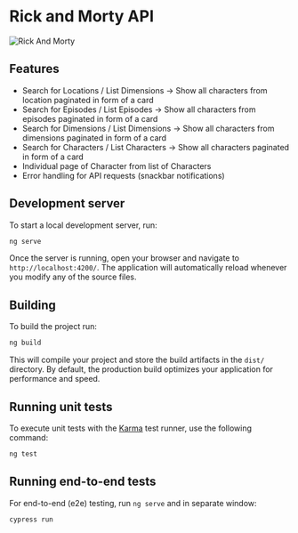 # Rick and Morty API

![Rick And Morty](https://raw.githubusercontent.com/cavinsmith/rick-morty-api-angular/refs/heads/master/public/images/animation.gif)

## Features

- Search for Locations / List Dimensions -> Show all characters from location paginated in form of a card
- Search for Episodes / List Episodes -> Show all characters from episodes paginated in form of a card
- Search for Dimensions / List Dimensions -> Show all characters from dimensions paginated in form of a card
- Search for Characters / List Characters -> Show all characters paginated in form of a card
- Individual page of Character from list of Characters
- Error handling for API requests (snackbar notifications)

## Development server

To start a local development server, run:

```bash
ng serve
```

Once the server is running, open your browser and navigate to `http://localhost:4200/`. The application will automatically reload whenever you modify any of the source files.

## Building

To build the project run:

```bash
ng build
```

This will compile your project and store the build artifacts in the `dist/` directory. By default, the production build optimizes your application for performance and speed.

## Running unit tests

To execute unit tests with the [Karma](https://karma-runner.github.io) test runner, use the following command:

```bash
ng test
```

## Running end-to-end tests

For end-to-end (e2e) testing, run `ng serve` and in separate window:

```bash
cypress run
```
